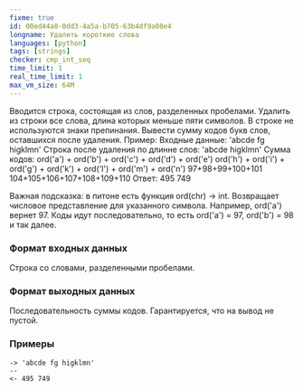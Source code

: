 ```yaml
---
fixme: true
id: 00ed44a8-0dd3-4a5a-b705-63b4df9a08e4
longname: Удалить короткие слова
languages: [python]
tags: [strings]
checker: cmp_int_seq
time_limit: 1
real_time_limit: 1
max_vm_size: 64M
---
```



Вводится строка, состоящая из слов, разделенных пробелами. Удалить из строки все слова, длина которых меньше пяти символов. В строке не используются знаки препинания.
Вывести сумму кодов букв слов, оставшихся после удаления.
Пример:
Входные данные: 'abcde fg higklmn'
Строка после удаления по длинне слов: 'abcde higklmn'
Сумма кодов: ord('a') + ord('b') + ord('c') + ord('d') + ord('e') ord('h') + ord('i') + ord('g') + ord('k') + ord('l') + ord('m') + ord('n')
97+98+99+100+101 104+105+106+107+108+109+110
Ответ: 495 749

Важная подсказка: в питоне есть функция ord(chr) -> int. Возвращает числовое представление для указанного символа.
Например, ord('a') вернет 97. Коды идут последовательно, то есть ord('a') = 97, ord('b') = 98 и так далее. 

### Формат входных данных

Строка со словами, разделенными пробелами.

### Формат выходных данных

Последовательность суммы кодов. Гарантируется, что на вывод не пустой.

### Примеры

```
-> 'abcde fg higklmn'
--
<- 495 749
```